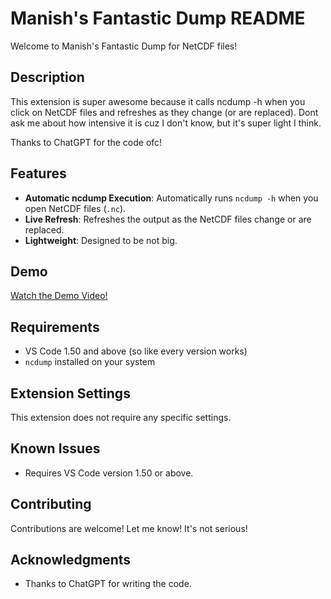 # Manish's Fantastic Dump README
Welcome to Manish's Fantastic Dump for NetCDF files!

## Description

This extension is super awesome because it calls ncdump -h when you click on NetCDF files and refreshes as they change (or are replaced). Dont ask me about how intensive it is cuz I don't know, but it's super light I think.

Thanks to ChatGPT for the code ofc!


## Features

- **Automatic ncdump Execution**: Automatically runs `ncdump -h` when you open NetCDF files (`.nc`).
- **Live Refresh**: Refreshes the output as the NetCDF files change or are replaced.
- **Lightweight**: Designed to be not big.


## Demo
[Watch the Demo Video!](https://www.youtube.com/watch?v=qupHdyMKcIg) <!-- Replace with the actual URL of our demo video -->

## Requirements

- VS Code 1.50 and above (so like every version works)
- `ncdump` installed on your system

## Extension Settings

This extension does not require any specific settings.

## Known Issues

- Requires VS Code version 1.50 or above.

## Contributing

Contributions are welcome! Let me know! It's not serious!

## Acknowledgments

- Thanks to ChatGPT for writing the code.